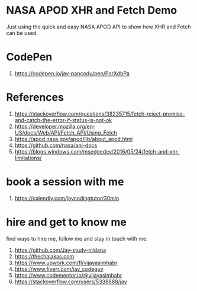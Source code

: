 # NASA APOD XHR and Fetch Demo

Just using the quick and easy NASA APOD API to show how XHR and Fetch can be used.

# CodePen

1. https://codepen.io/jay-pancodu/pen/PorXdbPa

# References

1. https://stackoverflow.com/questions/38235715/fetch-reject-promise-and-catch-the-error-if-status-is-not-ok
1. https://developer.mozilla.org/en-US/docs/Web/API/Fetch_API/Using_Fetch
1. https://apod.nasa.gov/apod/lib/about_apod.html
1. https://github.com/nasa/api-docs
1. https://blogs.windows.com/msedgedev/2016/05/24/fetch-and-xhr-limitations/

# book a session with me

1. https://calendly.com/jaycodingtutor/30min

# hire and get to know me

find ways to hire me, follow me and stay in touch with me.

1. https://github.com/Jay-study-nildana
1. https://thechalakas.com
1. https://www.upwork.com/fl/vijayasimhabr
1. https://www.fiverr.com/jay_codeguy
1. https://www.codementor.io/@vijayasimhabr
1. https://stackoverflow.com/users/5338888/jay
